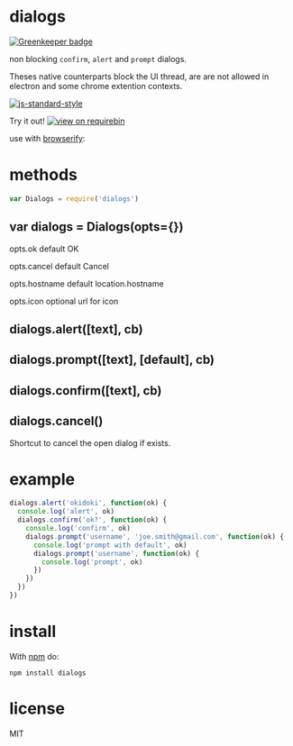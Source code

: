 # dialogs

[![Greenkeeper badge](https://badges.greenkeeper.io/JamesKyburz/dialogs.svg)](https://greenkeeper.io/)

non blocking `confirm`, `alert` and `prompt` dialogs.

Theses native counterparts block the UI thread, are are not allowed in electron and some chrome extention contexts.

[![js-standard-style](https://cdn.rawgit.com/feross/standard/master/badge.svg)](https://github.com/feross/standard)

Try it out! [![view on requirebin](http://requirebin.com/badge.png)](http://requirebin.com/embed?gist=5b6d6b63f8709deb3b5a)

use with [browserify](http://browserify.org):

# methods

``` js
var Dialogs = require('dialogs')
```

## var dialogs = Dialogs(opts={})

opts.ok default OK

opts.cancel default Cancel

opts.hostname default location.hostname

opts.icon optional url for icon

## dialogs.alert([text], cb)
## dialogs.prompt([text], [default], cb)
## dialogs.confirm([text], cb)
## dialogs.cancel()

Shortcut to cancel the open dialog if exists.

# example

``` js
dialogs.alert('okidoki', function(ok) {
  console.log('alert', ok)
  dialogs.confirm('ok?', function(ok) {
    console.log('confirm', ok)
    dialogs.prompt('username', 'joe.smith@gmail.com', function(ok) {
      console.log('prompt with default', ok)
      dialogs.prompt('username', function(ok) {
        console.log('prompt', ok)
      })
    })
  })
})
```

# install

With [npm](https://npmjs.org) do:

```
npm install dialogs
```

# license

MIT
